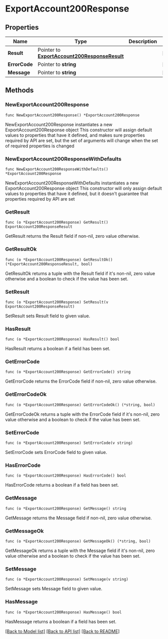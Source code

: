 # ExportAccount200Response

## Properties

Name | Type | Description | Notes
------------ | ------------- | ------------- | -------------
**Result** | Pointer to [**ExportAccount200ResponseResult**](ExportAccount200ResponseResult.md) |  | [optional] 
**ErrorCode** | Pointer to **string** |  | [optional] 
**Message** | Pointer to **string** |  | [optional] 

## Methods

### NewExportAccount200Response

`func NewExportAccount200Response() *ExportAccount200Response`

NewExportAccount200Response instantiates a new ExportAccount200Response object
This constructor will assign default values to properties that have it defined,
and makes sure properties required by API are set, but the set of arguments
will change when the set of required properties is changed

### NewExportAccount200ResponseWithDefaults

`func NewExportAccount200ResponseWithDefaults() *ExportAccount200Response`

NewExportAccount200ResponseWithDefaults instantiates a new ExportAccount200Response object
This constructor will only assign default values to properties that have it defined,
but it doesn't guarantee that properties required by API are set

### GetResult

`func (o *ExportAccount200Response) GetResult() ExportAccount200ResponseResult`

GetResult returns the Result field if non-nil, zero value otherwise.

### GetResultOk

`func (o *ExportAccount200Response) GetResultOk() (*ExportAccount200ResponseResult, bool)`

GetResultOk returns a tuple with the Result field if it's non-nil, zero value otherwise
and a boolean to check if the value has been set.

### SetResult

`func (o *ExportAccount200Response) SetResult(v ExportAccount200ResponseResult)`

SetResult sets Result field to given value.

### HasResult

`func (o *ExportAccount200Response) HasResult() bool`

HasResult returns a boolean if a field has been set.

### GetErrorCode

`func (o *ExportAccount200Response) GetErrorCode() string`

GetErrorCode returns the ErrorCode field if non-nil, zero value otherwise.

### GetErrorCodeOk

`func (o *ExportAccount200Response) GetErrorCodeOk() (*string, bool)`

GetErrorCodeOk returns a tuple with the ErrorCode field if it's non-nil, zero value otherwise
and a boolean to check if the value has been set.

### SetErrorCode

`func (o *ExportAccount200Response) SetErrorCode(v string)`

SetErrorCode sets ErrorCode field to given value.

### HasErrorCode

`func (o *ExportAccount200Response) HasErrorCode() bool`

HasErrorCode returns a boolean if a field has been set.

### GetMessage

`func (o *ExportAccount200Response) GetMessage() string`

GetMessage returns the Message field if non-nil, zero value otherwise.

### GetMessageOk

`func (o *ExportAccount200Response) GetMessageOk() (*string, bool)`

GetMessageOk returns a tuple with the Message field if it's non-nil, zero value otherwise
and a boolean to check if the value has been set.

### SetMessage

`func (o *ExportAccount200Response) SetMessage(v string)`

SetMessage sets Message field to given value.

### HasMessage

`func (o *ExportAccount200Response) HasMessage() bool`

HasMessage returns a boolean if a field has been set.


[[Back to Model list]](../README.md#documentation-for-models) [[Back to API list]](../README.md#documentation-for-api-endpoints) [[Back to README]](../README.md)


